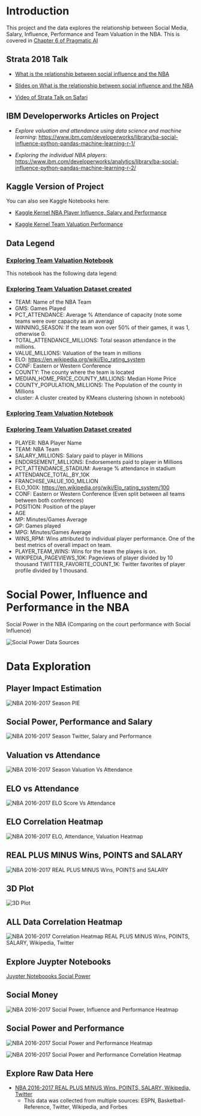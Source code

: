 # Introduction

This project and the data explores the relationship between Social Media, Salary, Influence, Performance and Team Valuation in the NBA.  This is covered in [Chapter 6 of Pragmatic AI](https://www.amazon.com/Pragmatic-AI-Introduction-Cloud-based-Learning/dp/0134863860)


## Strata 2018 Talk

* [What is the relationship between social influence and the NBA](https://conferences.oreilly.com/strata/strata-ca/public/schedule/detail/63606)

* [Slides on What is the relationship between social influence and the NBA](https://cdn.oreillystatic.com/en/assets/1/event/269/What%20is%20the%20relationship%20between%20social%20influence%20and%20the%20NBA_%20Presentation.pdf)

* [Video of Strata Talk on Safari](https://www.safaribooksonline.com/library/view/strata-data-conference/9781492025955/video319171.html)

## IBM Developerworks Articles on Project

* *Explore valuation and attendance using data science and machine learning*:  https://www.ibm.com/developerworks/library/ba-social-influence-python-pandas-machine-learning-r-1/

* *Exploring the individual NBA players*:  https://www.ibm.com/developerworks/analytics/library/ba-social-influence-python-pandas-machine-learning-r-2/

## Kaggle Version of Project

You can also see Kaggle Notebooks here:  

* [Kaggle Kernel NBA Player Influence, Salary and Performance ](https://www.kaggle.com/noahgift/nba-player-power-influence-and-performance)

* [Kaggle Kernel Team Valuation Performance ](https://www.kaggle.com/noahgift/nba-team-valuation-exploration)

## Data Legend

### [Exploring Team Valuation Notebook](https://github.com/noahgift/socialpowernba/blob/master/notebooks/exploring_team_valuation_nba.ipynb)

This notebook has the following data legend:

### [Exploring Team Valuation Dataset created](https://github.com/noahgift/socialpowernba/blob/master/data/nba_2017_att_val_elo_win_housing_cluster.csv)

* TEAM:  Name of the NBA Team
* GMS:  Games Played
* PCT_ATTENDANCE:  Average % Attendance of capacity (note some teams were over capacity as an averag)
* WINNING_SEASON:  If the team won over 50% of their games, it was 1, otherwise 0.
* TOTAL_ATTENDANCE_MILLIONS:  Total season attendance in the millions.
* VALUE_MILLIONS:  Valuation of the team in millions
* ELO:  https://en.wikipedia.org/wiki/Elo_rating_system
* CONF:  Eastern or Western Conference
* COUNTY:  The county where the team is located
* MEDIAN_HOME_PRICE_COUNTY_MILLIONS:  Median Home Price
* COUNTY_POPULATION_MILLIONS:  The Population of the county in Millions
* cluster:  A cluster created by KMeans clustering (shown in notebook)

### [Exploring Team Valuation Notebook](https://github.com/noahgift/socialpowernba/blob/master/notebooks/nba_player_power_influence_performance.ipynb)

### [Exploring Team Valuation Dataset created](https://github.com/noahgift/socialpowernba/blob/master/data/nba_2017_endorsement_full_stats.csv)

* PLAYER:  NBA Player Name
* TEAM:  NBA Team
* SALARY_MILLIONS:  Salary paid to player in Millions
* ENDORSEMENT_MILLIONS:  Endorsements paid to player in Millions
* PCT_ATTENDANCE_STADIUM:  Average % attendance in stadium
* ATTENDANCE_TOTAL_BY_10K
* FRANCHISE_VALUE_100_MILLION
* ELO_100X:  https://en.wikipedia.org/wiki/Elo_rating_system/100
* CONF:  Eastern or Western Conference (Even split between all teams between both conferences)
* POSITION:  Position of the player
* AGE
* MP:   Minutes/Games Average
* GP:  Games played
* MPG:  Minutes/Games Average
* WINS_RPM:  Wins attributed to individual player performance.  One of the best metrics of overall impact on team.
* PLAYER_TEAM_WINS:  Wins for the team the playes is on.  
* WIKIPEDIA_PAGEVIEWS_10K:  Pageviews of player divided by 10 thousand
TWITTER_FAVORITE_COUNT_1K:  Twitter favorites of player profile divided by 1 thousand.

# Social Power, Influence and Performance in the NBA
Social Power in the NBA (Comparing on the court performance with Social Influence)

![Social Power Data Sources](https://user-images.githubusercontent.com/58792/28694940-19e6e532-72e1-11e7-9b62-0796e8ea140b.png)

# Data Exploration

## Player Impact Estimation
![NBA 2016-2017 Season PIE](https://user-images.githubusercontent.com/58792/28027382-bd7f5108-654d-11e7-8ed1-299a880714cd.png)

## Social Power, Performance and Salary
![NBA 2016-2017 Season Twitter, Salary and Performance](https://user-images.githubusercontent.com/58792/28044183-b873238c-658a-11e7-90b7-bd923aeb1e32.png)

## Valuation vs Attendance

![NBA 2016-2017 Season Valuation Vs Attendance](https://user-images.githubusercontent.com/58792/28756721-c213f670-7528-11e7-8988-366b461e8992.png)

## ELO vs Attendance

![NBA 2016-2017 ELO Score Vs Attendance](https://user-images.githubusercontent.com/58792/28759207-2b139d9e-754f-11e7-9695-9a9083e1fb9c.png)

## ELO Correlation Heatmap 

![NBA 2016-2017 ELO, Attendance, Valuation Heatmap](https://user-images.githubusercontent.com/58792/28759996-25da9680-7558-11e7-9168-85989b7d63c9.png)

## REAL PLUS MINUS Wins, POINTS and SALARY
![NBA 2016-2017 REAL PLUS MINUS Wins, POINTS and SALARY](https://user-images.githubusercontent.com/58792/28798971-5bf50158-75fb-11e7-9090-290b0703b2aa.png)

## 3D Plot
![3D Plot](https://user-images.githubusercontent.com/58792/36056809-7f87a266-0dbc-11e8-8877-9bb87905adbd.png)

## ALL Data Correlation Heatmap

![NBA 2016-2017 Correlation Heatmap REAL PLUS MINUS Wins, POINTS, SALARY, Wikipedia, Twitter](https://user-images.githubusercontent.com/58792/28804798-423a049c-761a-11e7-92ca-bc60bec6c147.png)

## Explore Juypter Notebooks

[Juypter Noteboooks Social Power](https://github.com/noahgift/socialpowernba/tree/master/notebooks)

## Social Money

![NBA 2016-2017 Social Power, Influence and Performance Heatmap](https://user-images.githubusercontent.com/58792/28856405-adc4dd8a-76f7-11e7-8d9a-08d3b04369de.png)

## Social Power and Performance
![NBA 2016-2017 Social Power and Performance Heatmap](https://user-images.githubusercontent.com/58792/28851989-e80b35f6-76da-11e7-9497-1f69dc3c1134.png)

![NBA 2016-2017 Social Power and Performance Correlation Heatmap](https://user-images.githubusercontent.com/58792/28857433-4f640d04-76fe-11e7-9b44-808df9f32c5a.png)

## Explore Raw Data Here

* [NBA 2016-2017 REAL PLUS MINUS Wins, POINTS, SALARY, Wikipedia, Twitter](https://github.com/noahgift/socialpowernba/blob/master/data/nba_2017_players_with_salary_wiki_twitter.csv) 
  - This data was collected from multiple sources:  ESPN, Basketball-Reference, Twitter, Wikipedia, and Forbes
